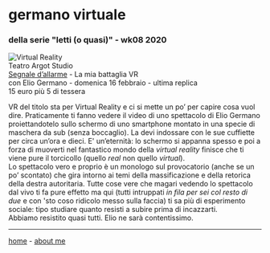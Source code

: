 # germano virtuale  
### della serie "letti (o quasi)" - wk08 2020

![](https://live.staticflickr.com/65535/49544633953_7fe5307aed_k.jpg "Virtual Reality")  
Teatro Argot Studio  
[Segnale d’allarme](https://www.teatroargotstudio.com/segnale-dallarme-la-mia-battaglia-vr/) - La mia battaglia VR   
con Elio Germano - domenica 16 febbraio - ultima replica  
15 euro più 5 di tessera  

VR del titolo sta per Virtual Reality e ci si mette un po’ per capire cosa vuol dire. Praticamente ti fanno vedere il video di uno spettacolo di Elio Germano proiettandotelo sullo schermo di uno smartphone montato in una specie di maschera da sub (senza boccaglio). La devi indossare con le sue cuffiette per circa un’ora e dieci. E' un’eternità: lo schermo si appanna spesso e poi a forza di muoverti nel fantastico mondo della *virtual reality* finisce che ti viene pure il torcicollo (quello *real* non quello *virtual*).  
Lo spettacolo vero e proprio è un monologo sul provocatorio (anche se un po’ scontato) che gira intorno ai temi della massificazione e della retorica della destra autoritaria. Tutte cose vere che magari vedendo lo spettacolo dal vivo ti fa pure effetto ma qui (tutti intruppati *in fila per sei col resto di due* e con 'sto coso ridicolo messo sulla faccia) ti sa più di esperimento sociale: tipo studiare quanto resisti a subire prima di incazzarti.   
Abbiamo resistito quasi tutti. Elio ne sarà contentissimo. 

---  
[home](/index.md) - [about me](/aboutme.md)  
